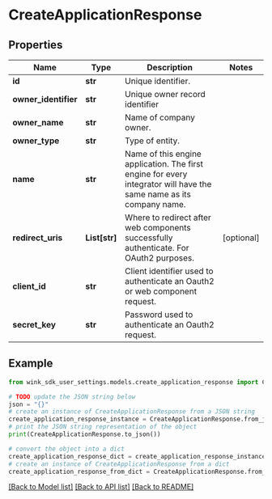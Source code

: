 # CreateApplicationResponse


## Properties

Name | Type | Description | Notes
------------ | ------------- | ------------- | -------------
**id** | **str** | Unique identifier. | 
**owner_identifier** | **str** | Unique owner record identifier | 
**owner_name** | **str** | Name of company owner. | 
**owner_type** | **str** | Type of entity. | 
**name** | **str** | Name of this engine application. The first engine for every integrator will have the same name as its company name. | 
**redirect_uris** | **List[str]** | Where to redirect after web components successfully authenticate. For OAuth2 purposes. | [optional] 
**client_id** | **str** | Client identifier used to authenticate an Oauth2 or web component request. | 
**secret_key** | **str** | Password used to authenticate an Oauth2 request. | 

## Example

```python
from wink_sdk_user_settings.models.create_application_response import CreateApplicationResponse

# TODO update the JSON string below
json = "{}"
# create an instance of CreateApplicationResponse from a JSON string
create_application_response_instance = CreateApplicationResponse.from_json(json)
# print the JSON string representation of the object
print(CreateApplicationResponse.to_json())

# convert the object into a dict
create_application_response_dict = create_application_response_instance.to_dict()
# create an instance of CreateApplicationResponse from a dict
create_application_response_from_dict = CreateApplicationResponse.from_dict(create_application_response_dict)
```
[[Back to Model list]](../README.md#documentation-for-models) [[Back to API list]](../README.md#documentation-for-api-endpoints) [[Back to README]](../README.md)


